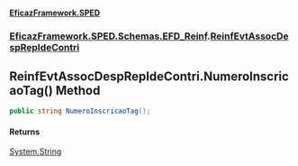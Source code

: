 #### [EficazFramework.SPED](EficazFrameworkSPED.md 'EficazFramework SPED')
### [EficazFramework.SPED.Schemas.EFD_Reinf](EficazFramework.SPED.Schemas.EFD_Reinf.md 'EficazFramework.SPED.Schemas.EFD_Reinf').[ReinfEvtAssocDespRepIdeContri](EficazFramework.SPED.Schemas.EFD_Reinf/ReinfEvtAssocDespRepIdeContri.md 'EficazFramework.SPED.Schemas.EFD_Reinf.ReinfEvtAssocDespRepIdeContri')

## ReinfEvtAssocDespRepIdeContri.NumeroInscricaoTag() Method

```csharp
public string NumeroInscricaoTag();
```

#### Returns
[System.String](https://docs.microsoft.com/en-us/dotnet/api/System.String 'System.String')